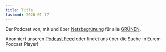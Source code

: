 ```yaml
---
title: Title
lastmod: 2020-01-17
---
```


Der Podcast von, mit und über [Netzbegrünung](https://blog.netzbegruenung.de/) für alle [GRÜNEN](https://www.gruene.de/).

Abonniert unseren [Podcast Feed](http://podcast.netzbegruenung.de/podcast/index.xml) oder findet uns über die Suche in Eurem Podcast Player!
